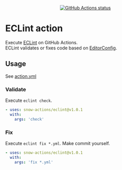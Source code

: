 
<p align="center">
  <a href="https://github.com/snow-actions/eclint"><img alt="GitHub Actions status" src="https://github.com/snow-actions/eclint/workflows/ECLint-action/badge.svg"></a>
</p>

# ECLint action

Execute [ECLint](https://github.com/jedmao/eclint) on GitHub Actions.  
ECLint validates or fixes code based on [EditorConfig](https://editorconfig.org/).

## Usage

See [action.yml](action.yml)

### Validate

Execute `eclint check`.

```yml
- uses: snow-actions/eclint@v1.0.1
  with:
    args: 'check'
```

### Fix

Execute `eclint fix *.yml`. Make commit yourself.

```yml
- uses: snow-actions/eclint@v1.0.1
  with:
    args: 'fix *.yml'
```
